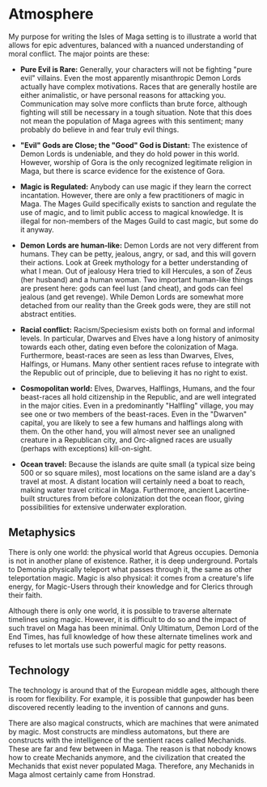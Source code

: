 Atmosphere
==========
My purpose for writing the Isles of Maga setting is to illustrate a world that allows for epic adventures, balanced with a nuanced understanding of moral conflict. The major points are these:

- **Pure Evil is Rare:** Generally, your characters will not be fighting "pure evil" villains. Even the most apparently misanthropic Demon Lords actually have complex motivations. Races that are generally hostile are either animalistic, or have personal reasons for attacking you. Communication may solve more conflicts than brute force, although fighting will still be necessary in a tough situation. Note that this does not mean the population of Maga agrees with this sentiment; many probably do believe in and fear truly evil things.

- **"Evil" Gods are Close; the "Good" God is Distant:** The existence of Demon Lords is undeniable, and they do hold power in this world. However, worship of Gora is the only recognized legitimate religion in Maga, but there is scarce evidence for the existence of Gora.

- **Magic is Regulated:** Anybody can use magic if they learn the correct incantation. However, there are only a few practitioners of magic in Maga. The Mages Guild specifically exists to sanction and regulate the use of magic, and to limit public access to magical knowledge. It is illegal for non-members of the Mages Guild to cast magic, but some do it anyway.

- **Demon Lords are human-like:** Demon Lords are not very different from humans. They can be petty, jealous, angry, or sad, and this will govern their actions. Look at Greek mythology for a better understanding of what I mean. Out of jealousy Hera tried to kill Hercules, a son of Zeus (her husband) and a human woman. Two important human-like things are present here: gods can feel lust (and cheat), and gods can feel jealous (and get revenge). While Demon Lords are somewhat more detached from our reality than the Greek gods were, they are still not abstract entities.

- **Racial conflict:** Racism/Speciesism exists both on formal and informal levels. In particular, Dwarves and Elves have a long history of animosity towards each other, dating even before the colonization of Maga. Furthermore, beast-races are seen as less than Dwarves, Elves, Halfings, or Humans. Many other sentient races refuse to integrate with the Republic out of principle, due to believing it has no right to exist.

- **Cosmopolitan world:** Elves, Dwarves, Halflings, Humans, and the four beast-races all hold citizenship in the Republic, and are well integrated in the major cities. Even in a predominantly "Halfling" village, you may see one or two members of the beast-races. Even in the "Dwarven" capital, you are likely to see a few humans and halflings along with them. On the other hand, you will almost never see an unaligned creature in a Republican city, and Orc-aligned races are usually (perhaps with exceptions) kill-on-sight.

- **Ocean travel:** Because the islands are quite small (a typical size being 500 or so square miles), most locations on the same island are a day's travel at most. A distant location will certainly need a boat to reach, making water travel critical in Maga. Furthermore, ancient Lacertine-built structures from before colonization dot the ocean floor, giving possibilities for extensive underwater exploration.

Metaphysics
-----------
There is only one world: the physical world that Agreus occupies. Demonia is not in another plane of existence. Rather, it is deep underground. Portals to Demonia physically teleport what passes through it, the same as other teleportation magic. Magic is also physical: it comes from a creature's life energy, for Magic-Users through their knowledge and for Clerics through their faith.

Although there is only one world, it is possible to traverse alternate timelines using magic. However, it is difficult to do so and the impact of such travel on Maga has been minimal. Only Ultimatum, Demon Lord of the End Times, has full knowledge of how these alternate timelines work and refuses to let mortals use such powerful magic for petty reasons.

Technology
----------
The technology is around that of the European middle ages, although there is room for flexibility. For example, it is possible that gunpowder has been discovered recently leading to the invention of cannons and guns.

There are also magical constructs, which are machines that were animated by magic. Most constructs are mindless automatons, but there are constructs with the intelligence of the sentient races called Mechanids. These are far and few between in Maga. The reason is that nobody knows how to create Mechanids anymore, and the civilization that created the Mechanids that exist never populated Maga. Therefore, any Mechanids in Maga almost certainly came from Honstrad.
